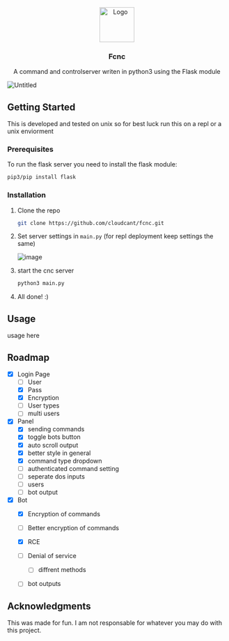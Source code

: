 <a name="readme-top"></a>
<br />
<div align="center">
  <a href="https://github.com/cloudcant/pyCNC/">
    <img src="https://user-images.githubusercontent.com/66269103/220436048-cf5c617b-3f09-40f7-bc10-dd055e60b520.png" alt="Logo" width="80" height="80">
  </a>
  <h3 align="center">Fcnc</h3>

  <p align="center">
    A command and controlserver writen in python3 using the Flask module
    <br />
  </p>
</div>

![Untitled](https://user-images.githubusercontent.com/66269103/220392562-8495df9e-6733-4484-9be5-db88552879c3.png)


## Getting Started

This is developed and tested on unix so for best luck run this on a repl or a unix enviorment

### Prerequisites

To run the flask server you need to install the flask module: 
  ```sh
  pip3/pip install flask
  ```

### Installation


1. Clone the repo
   ```sh
   git clone https://github.com/cloudcant/fcnc.git
   ```
2. Set server settings in ```main.py``` (for repl deployment keep settings the same)

    ![image](https://user-images.githubusercontent.com/66269103/220188881-6eec179c-4ee9-4041-9679-30da36a05abd.png)

4. start the cnc server
   ```sh
   python3 main.py 
   ```
5. All done! :)

## Usage

usage here


<!-- ROADMAP -->
## Roadmap

- [X] Login Page
  - [ ] User
  - [X] Pass
  - [X] Encryption
  - [ ] User types
  - [ ] multi users
  
- [x] Panel
  - [X] sending commands
  - [X] toggle bots button
  - [X] auto scroll output
  - [X] better style in general
  - [X] command type dropdown
  - [ ] authenticated command setting
  - [ ] seperate dos inputs
  - [ ] users
  - [ ] bot output 
  
- [X] Bot
  - [X] Encryption of commands
  - [ ] Better encryption of commands
  - [X] RCE
  - [ ] Denial of service
    - [ ] diffrent methods
  - [ ] bot outputs


## Acknowledgments

This was made for fun. I am not responsable for whatever you may do with this project.

